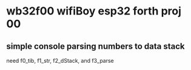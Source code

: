 # wb32f00 wifiBoy esp32 forth proj 00

## simple console parsing numbers to data stack

need f0_tib, f1_str, f2_dStack, and f3_parse